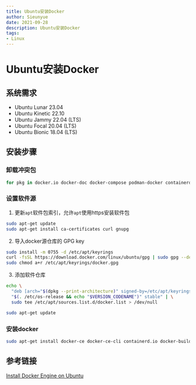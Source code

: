 ```yaml
--- 
title: Ubuntu安装Docker
author: Sieunyue
date: 2021-09-28
description: Ubuntu安装Docker
tags: 
- Linux
--- 
```


# Ubuntu安装Docker

## 系统需求
- Ubuntu Lunar 23.04
- Ubuntu Kinetic 22.10
- Ubuntu Jammy 22.04 (LTS)
- Ubuntu Focal 20.04 (LTS)
- Ubuntu Bionic 18.04 (LTS)
## 安装步骤
### 卸载冲突包
```bash
for pkg in docker.io docker-doc docker-compose podman-docker containerd runc; do sudo apt-get remove $pkg; done
```
### 设置软件源

1. 更新`apt`软件包索引，允许`apt`使用https安装软件包
```bash
sudo apt-get update
sudo apt-get install ca-certificates curl gnupg
```

2. 导入docker源仓库的 GPG key
```bash
sudo install -m 0755 -d /etc/apt/keyrings
curl -fsSL https://download.docker.com/linux/ubuntu/gpg | sudo gpg --dearmor -o /etc/apt/keyrings/docker.gpg
sudo chmod a+r /etc/apt/keyrings/docker.gpg
```

3. 添加软件仓库
```bash
echo \
  "deb [arch="$(dpkg --print-architecture)" signed-by=/etc/apt/keyrings/docker.gpg] https://download.docker.com/linux/ubuntu \
  "$(. /etc/os-release && echo "$VERSION_CODENAME")" stable" | \
  sudo tee /etc/apt/sources.list.d/docker.list > /dev/null

sudo apt-get update
```
### 安装docker
```bash
sudo apt-get install docker-ce docker-ce-cli containerd.io docker-buildx-plugin docker-compose-plugin
```

## 参考链接
[Install Docker Engine on Ubuntu](https://docs.docker.com/engine/install/ubuntu/)
